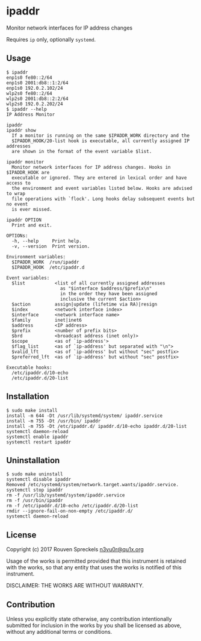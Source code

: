 # ipaddr

Monitor network interfaces for IP address changes

Requires `ip` only, optionally `systemd`.

## Usage

```text
$ ipaddr
enp1s0 fe80::2/64
enp1s0 2001:db8::1:2/64
enp1s0 192.0.2.102/24
wlp2s0 fe80::2/64
wlp2s0 2001:db8::2:2/64
wlp2s0 192.0.2.202/24
$ ipaddr --help
IP Address Monitor

ipaddr
ipaddr show
  If a monitor is running on the same $IPADDR_WORK directory and the
  $IPADDR_HOOK/20-list hook is executable, all currently assigned IP addresses
  are shown in the format of the event variable $list.

ipaddr monitor
  Monitor network interfaces for IP address changes. Hooks in $IPADDR_HOOK are
  executable or ignored. They are entered in lexical order and have access to
  the environment and event variables listed below. Hooks are advised to wrap
  file operations with `flock'. Long hooks delay subsequent events but no event
  is ever missed.

ipaddr OPTION
  Print and exit.

OPTIONs:
  -h, --help     Print help.
  -v, --version  Print version.

Environment variables:
  $IPADDR_WORK  /run/ipaddr
  $IPADDR_HOOK  /etc/ipaddr.d

Event variables:
  $list           <list of all currently assigned addresses
                    as "$interface $address/$prefix\n"
                    in the order they have been assigned
                    inclusive the current $action>
  $action         assign|update (lifetime via RA)|resign
  $index          <network interface index>
  $interface      <network interface name>
  $family         inet|inet6
  $address        <IP address>
  $prefix         <number of prefix bits>
  $brd            <broadcast address (inet only)>
  $scope          <as of `ip-address'>
  $flag_list      <as of `ip-address' but separated with "\n">
  $valid_lft      <as of `ip-address' but without "sec" postfix>
  $preferred_lft  <as of `ip-address' but without "sec" postfix>

Executable hooks:
  /etc/ipaddr.d/10-echo
  /etc/ipaddr.d/20-list
```

## Installation

```text
$ sudo make install
install -m 644 -Dt /usr/lib/systemd/system/ ipaddr.service
install -m 755 -Dt /usr/bin/ ipaddr
install -m 755 -Dt /etc/ipaddr.d/ ipaddr.d/10-echo ipaddr.d/20-list
systemctl daemon-reload
systemctl enable ipaddr
systemctl restart ipaddr
```

## Uninstallation

```text
$ sudo make uninstall
systemctl disable ipaddr
Removed /etc/systemd/system/network.target.wants/ipaddr.service.
systemctl stop ipaddr
rm -f /usr/lib/systemd/system/ipaddr.service
rm -f /usr/bin/ipaddr
rm -f /etc/ipaddr.d/10-echo /etc/ipaddr.d/20-list
rmdir --ignore-fail-on-non-empty /etc/ipaddr.d/
systemctl daemon-reload
```

## License

Copyright (c) 2017 Rouven Spreckels <n3vu0r@qu1x.org>

Usage of the works is permitted provided that
this instrument is retained with the works, so that
any entity that uses the works is notified of this instrument.

DISCLAIMER: THE WORKS ARE WITHOUT WARRANTY.

## Contribution

Unless you explicitly state otherwise, any contribution intentionally submitted
for inclusion in the works by you shall be licensed as above, without any
additional terms or conditions.
